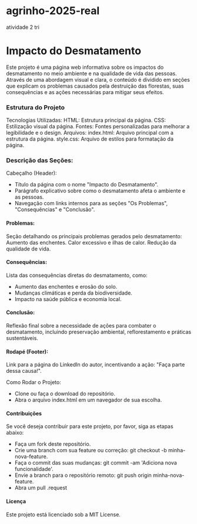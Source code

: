 # agrinho-2025-real
atividade 2 tri
# Impacto do Desmatamento
Este projeto é uma página web informativa sobre os impactos do desmatamento no meio ambiente e na qualidade de vida das pessoas. Através de uma abordagem visual e clara, o conteúdo é dividido em seções que explicam os problemas causados pela destruição das florestas, suas consequências e as ações necessárias para mitigar seus efeitos.

### Estrutura do Projeto
Tecnologias Utilizadas:
HTML: Estrutura principal da página.
CSS: Estilização visual da página.
Fontes: Fontes personalizadas para melhorar a legibilidade e o design.
Arquivos:
index.html: Arquivo principal com a estrutura da página.
style.css: Arquivo de estilos para formatação da página.

### Descrição das Seções:
Cabeçalho (Header):
* Título da página com o nome "Impacto do Desmatamento".
* Parágrafo explicativo sobre como o desmatamento afeta o ambiente e as pessoas.
* Navegação com links internos para as seções "Os Problemas", "Consequências" e "Conclusão".

#### Problemas:

Seção detalhando os principais problemas gerados pelo desmatamento:
Aumento das enchentes.
Calor excessivo e ilhas de calor.
Redução da qualidade de vida.

#### Consequências:

Lista das consequências diretas do desmatamento, como:
* Aumento das enchentes e erosão do solo.
* Mudanças climáticas e perda da biodiversidade.
* Impacto na saúde pública e economia local.

#### Conclusão:

Reflexão final sobre a necessidade de ações para combater o desmatamento, incluindo preservação ambiental, reflorestamento e práticas sustentáveis.

#### Rodapé (Footer):

Link para a página do LinkedIn do autor, incentivando a ação: "Faça parte dessa causa!".

Como Rodar o Projeto:
* Clone ou faça o download do repositório.
* Abra o arquivo index.html em um navegador de sua escolha.

#### Contribuições
Se você deseja contribuir para este projeto, por favor, siga as etapas abaixo:
* Faça um fork deste repositório.
* Crie uma branch com sua feature ou correção: git checkout -b minha-nova-feature.
* Faça o commit das suas mudanças: git commit -am 'Adiciona nova funcionalidade'.
* Envie a branch para o repositório remoto: git push origin minha-nova-feature.
* Abra um pull .request

#### Licença
Este projeto está licenciado sob a MIT License.